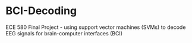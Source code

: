 # BCI-Decoding
ECE 580 Final Project - using support vector machines (SVMs) to decode EEG signals for brain-computer interfaces (BCI)

